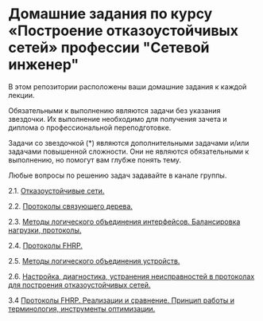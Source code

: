 # Домашние задания по курсу «Построение отказоустойчивых сетей» профессии "Сетевой инженер"

В этом репозитории расположены ваши домашние задания к каждой лекции. 

Обязательными к выполнению являются задачи без указания звездочки. Их выполнение необходимо для получения зачета и диплома о профессиональной переподготовке.

Задачи со звездочкой (*) являются дополнительными задачами и/или задачами повышенной сложности. Они не являются обязательными к выполнению, но помогут вам глубже понять тему.

Любые вопросы по решению задач задавайте в канале группы.

2.1. [Отказоустойчивые сети.]()

2.2. [Протоколы связующего дерева.]()

2.3. [Методы логического объединения интерфейсов. Балансировка нагрузки, протоколы.]()

2.4. [Протоколы FHRP.]()

2.5. [Методы логического объединения устройств.]()

2.6. [Настройка, диагностика, устранения неисправностей в протоколах для построения отказоустойчивых сетей.]()

3.4 [Протоколы FHRP. Реализации и сравнение. Принцип работы и терминология, инструменты оптимизации.](https://github.com/netology-code/rsnt-homeworks/blob/main/3-04.md)
